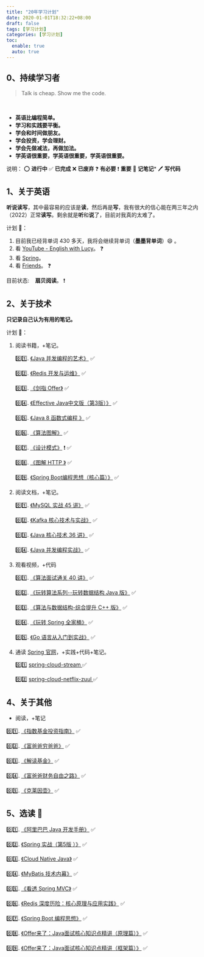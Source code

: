 ```yaml
---
title: "20年学习计划"
date: 2020-01-01T18:32:22+08:00
draft: false
tags: [学习计划]
categories: [学习计划]
toc:
  enable: true
  auto: true
---
```


## 0、持续学习者

> Talk is cheap. Show me the code.

<br/>

* **英语比编程简单。**
* **学习和实践要平衡。**
* **学会和时间做朋友。**
* **学会投资，学会理财。**
* **学会先做减法，再做加法。**
* **学英语很重要，学英语很重要，学英语很重要。**

说明：
:o: **进行中**
:white_check_mark: **已完成**
:x: **已废弃** 
:question: **有必要**
:exclamation: **重要**
:memo: **记笔记*** :pen: **写代码**

## 1、关于英语

**听说读写**，其中最容易的应该是**读**，然后再是**写**，我有很大的信心能在两三年之内（2022）正常**读写**。剩余就是**听**和**说**了，目前对我真的太难了。

计划 :tada:：
1. 目前我已经背单词 430 多天，我将会继续背单词（**墨墨背单词**）:smile: 。
2. 看 [YouTube - English with Lucy](https://www.youtube.com/)。 :question:
3. 看 [Spring](https://docs.spring.io)。
4. 看 [Friends](https://www.youtube.com/playlist?list=ELwQA2MMl54Cc)。 :question:

目前状态: &nbsp;&nbsp; **扇贝阅读**。 :exclamation:


## 2、关于技术

**只记录自己认为有用的笔记。**

计划 :tada:：
1. 阅读书籍，+笔记。

   :zero::one:. [《Java 并发编程的艺术》](https://book.douban.com/subject/26591326/)  :white_check_mark:

   :zero::two:. [《Redis 开发与运维》](https://book.douban.com/subject/26971561/)  :white_check_mark:

   :zero::three:. [《剑指 Offer》](https://book.douban.com/subject/25910559/)  :white_check_mark:

   :zero::four:. [《Effective Java中文版（第3版）》](https://book.douban.com/subject/30412517/) :white_check_mark:

   :zero::five:. [《Java 8 函数式编程 》](https://book.douban.com/subject/26346017/) :white_check_mark:

   :zero::six:. [《算法图解》](https://book.douban.com/subject/26979890/) :white_check_mark:

   :zero::seven:. [《设计模式》](https://book.douban.com/subject/1052241/) :exclamation: :white_check_mark:

   :zero::eight:. [《图解 HTTP 》](https://book.douban.com/subject/25863515/) :white_check_mark:

   :zero::nine:. [《Spring Boot编程思想（核心篇）》](https://book.douban.com/subject/33390560/) :white_check_mark:

2. 阅读文档，+笔记。

   :zero::one:. [《MySQL 实战 45 讲》](https://time.geekbang.org/column/intro/139)  :white_check_mark:

   :zero::two:. [《Kafka 核心技术与实战》](https://time.geekbang.org/column/intro/100029201)  :white_check_mark:

   :zero::three:. [《Java 核心技术 36 讲》](https://time.geekbang.org/column/intro/100006701)  :white_check_mark:

   :zero::four:. [《Java 并发编程实战》](https://time.geekbang.org/column/intro/100023901)  :white_check_mark:

3. 观看视频，+代码

   :zero::one:. [《算法面试通关 40 讲》](https://time.geekbang.org/course/intro/130)  :white_check_mark:

   :zero::two:. [《玩转算法系列--玩转数据结构 Java 版》](https://coding.imooc.com/class/207.html)  :white_check_mark:

   :zero::three:. [《算法与数据结构-综合提升 C++ 版》](https://coding.imooc.com/class/71.html)  :white_check_mark:

   :zero::four:. [《玩转 Spring 全家桶》](https://time.geekbang.org/course/intro/100023501)  :white_check_mark:

   :zero::five:. [《Go 语言从入门到实战》](https://time.geekbang.org/course/intro/100024001)  :white_check_mark:

3. 通读 [Spring 官网](https://spring.io/)，+实践+代码+笔记。

   :zero::one: [ spring-cloud-stream ](https://cloud.spring.io/spring-cloud-static/spring-cloud-stream/2.1.3.RELEASE/single/spring-cloud-stream.html)  :white_check_mark:

   :zero::two: [ spring-cloud-netflix-zuul ](https://cloud.spring.io/spring-cloud-static/spring-cloud-netflix/2.2.2.RELEASE/reference/html/#router-and-filter-zuul)  :white_check_mark:

## 4、关于其他

- 阅读，+笔记

<indent/>:zero::one:. [《指数基金投资指南》](https://book.douban.com/subject/27204860/)  :white_check_mark:

<indent/>:zero::two:. [《富爸爸穷爸爸》](https://book.douban.com/subject/3291111/)  :white_check_mark:

<indent/>:zero::three:. [《解读基金》](https://book.douban.com/subject/2051332/)  :white_check_mark:

<indent/>:zero::four:. [《富爸爸财务自由之路》](https://book.douban.com/subject/1004118/)  :white_check_mark:

<indent/>:zero::five:. [《克莱因壶》](https://book.douban.com/subject/33658616/)  :white_check_mark:

## 5、选读  :tada:

<indent/>:zero::one:. [《阿里巴巴 Java 开发手册》](https://book.douban.com/subject/27605355/)  :white_check_mark:

<indent/>:zero::two:. [《Spring 实战（第5版 ）》](https://book.douban.com/subject/34949443/)  :white_check_mark:

<indent/>:zero::three:. [《Cloud Native Java》](https://book.douban.com/subject/26435857/)  :white_check_mark:

<indent/>:zero::four:. [《MyBatis 技术内幕》](https://book.douban.com/subject/27087564/) :white_check_mark:

<indent/>:zero::five:. [《看透 Spring MVC》](https://book.douban.com/subject/26696099/) :white_check_mark:

<indent/>:zero::six:. [《Redis 深度历险：核心原理与应用实践》](https://book.douban.com/subject/30386804/) :white_check_mark:

<indent/>:zero::seven:. [《Spring Boot 编程思想》](https://book.douban.com/subject/33390560/) :white_check_mark:

<indent/>:zero::eight:. [《Offer来了：Java面试核心知识点精讲（原理篇）》](https://book.douban.com/subject/34872163/) :white_check_mark:

<indent/>:zero::nine:. [《Offer来了：Java面试核心知识点精讲（框架篇）》](https://book.douban.com/subject/35076954/) :white_check_mark:




